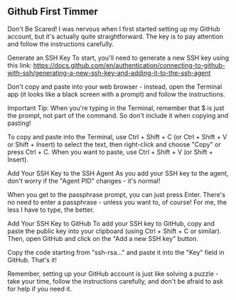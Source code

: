 ## Github First Timmer

Don't Be Scared!
I was nervous when I first started setting up my GitHub account, but it's actually quite straightforward. The key is to pay attention and follow the instructions carefully.

Generate an SSH Key
To start, you'll need to generate a new SSH key using this link: https://docs.github.com/en/authentication/connecting-to-github-with-ssh/generating-a-new-ssh-key-and-adding-it-to-the-ssh-agent

Don't copy and paste into your web browser - instead, open the Terminal app (it looks like a black screen with a prompt) and follow the instructions.

Important Tip: 
When you're typing in the Terminal, remember that \$ is just the prompt, not part of the command. So don't include it when copying and pasting!

To copy and paste into the Terminal, use Ctrl + Shift + C (or Ctrl + Shift + V or Shift + Insert) to select the text, then right-click and choose "Copy" or press Ctrl + C. When you want to paste, use Ctrl + Shift + V (or Shift + Insert).

Add Your SSH Key to the SSH Agent
As you add your SSH key to the agent, don't worry if the "Agent PID" changes - it's normal!

When you get to the passphrase prompt, you can just press Enter. There's no need to enter a passphrase - unless you want to, of course! For me, the less I have to type, the better.

Add Your SSH Key to GitHub
To add your SSH key to GitHub, copy and paste the public key into your clipboard (using Ctrl + Shift + C or similar). Then, open GitHub and click on the "Add a new SSH key" button.

Copy the code starting from "ssh-rsa..." and paste it into the "Key" field in GitHub. That's it!

Remember, setting up your GitHub account is just like solving a puzzle - take your time, follow the instructions carefully, and don't be afraid to ask for help if you need it.